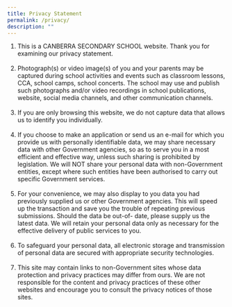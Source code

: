 ```yaml
---
title: Privacy Statement
permalink: /privacy/
description: ""
---
```




<ol>
<li>This is a CANBERRA SECONDARY SCHOOL website. Thank you for examining our privacy statement.<br /><br /></li>
<li>Photograph(s) or video image(s) of you and your parents may be captured during school activities and events such as classroom lessons, CCA, school camps, school concerts. The school may use and publish such photographs and/or video recordings in school publications, website, social media channels, and other communication channels.<br /><br /></li>
<li>If you are only browsing this website, we do not capture data that allows us to identify you individually.<br /><br /></li>
<li>If you choose to make an application or send us an e-mail for which you provide us with personally identifiable data, we may share necessary data with other Government agencies, so as to serve you in a most efficient and effective way, unless such sharing is prohibited by legislation. We will NOT share your personal data with non-Government entities, except where such entities have been authorised to carry out specific Government services.<br /><br /></li>
<li>For your convenience, we may also display to you data you had previously supplied us or other Government agencies. This will speed up the transaction and save you the trouble of repeating previous submissions. Should the data be out-of- date, please supply us the latest data. We will retain your personal data only as necessary for the effective delivery of public services to you.<br /><br /></li>
<li>To safeguard your personal data, all electronic storage and transmission of personal data are secured with appropriate security technologies.<br /><br /></li>
<li>This site may contain links to non-Government sites whose data protection and privacy practices may differ from ours. We are not responsible for the content and privacy practices of these other websites and encourage you to consult the privacy notices of those sites.</li>
</ol>